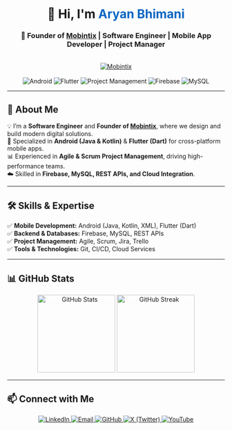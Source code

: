 <h1 align="center">👋 Hi, I'm <span style="color:#0A66C2;">Aryan Bhimani</span></h1>
<h3 align="center">🚀 Founder of <a href="https://mobintix.com" target="_blank">Mobintix</a> | Software Engineer | Mobile App Developer | Project Manager</h3>

<br/>

<!-- Founder Badge -->
<div align="center">
  <a href="https://mobintix.com" target="_blank">
    <img src="https://img.shields.io/badge/Founder-Mobintix-0A66C2?style=for-the-badge&logo=googlechrome&logoColor=white" alt="Mobintix" />
  </a>
</div>

<br/>

<!-- Tech Stack Badges -->
<div align="center">
  <img src="https://img.shields.io/badge/Android-Java%20%7C%20Kotlin-brightgreen?style=for-the-badge&logo=android" alt="Android" />
  <img src="https://img.shields.io/badge/Flutter-Dart-blue?style=for-the-badge&logo=flutter" alt="Flutter" />
  <img src="https://img.shields.io/badge/Project%20Management-Scrum%20%7C%20Agile-orange?style=for-the-badge&logo=trello" alt="Project Management" />
  <img src="https://img.shields.io/badge/Firebase-Backend-yellow?style=for-the-badge&logo=firebase" alt="Firebase" />
  <img src="https://img.shields.io/badge/MySQL-Database-4479A1?style=for-the-badge&logo=mysql&logoColor=white" alt="MySQL" />
</div>

---

## 🚀 About Me  
💡 I’m a **Software Engineer** and **Founder of [Mobintix](https://mobintix.com)**, where we design and build modern digital solutions.  
📱 Specialized in **Android (Java & Kotlin)** & **Flutter (Dart)** for cross-platform mobile apps.  
📊 Experienced in **Agile & Scrum Project Management**, driving high-performance teams.  
☁️ Skilled in **Firebase, MySQL, REST APIs, and Cloud Integration**.  

---

## 🛠️ Skills & Expertise  
✅ **Mobile Development:** Android (Java, Kotlin, XML), Flutter (Dart)  
✅ **Backend & Databases:** Firebase, MySQL, REST APIs  
✅ **Project Management:** Agile, Scrum, Jira, Trello  
✅ **Tools & Technologies:** Git, CI/CD, Cloud Services  

---

## 📊 GitHub Stats  
<p align="center">
  <img src="https://github-readme-stats.vercel.app/api?username=aryanbhimani&show_icons=true&theme=tokyonight" alt="GitHub Stats" height="180em"/>
  <img src="https://github-readme-streak-stats.herokuapp.com/?user=aryanbhimani&theme=tokyonight" alt="GitHub Streak" height="180em"/>
</p>

---

<h2>📫 Connect with Me</h2>
<p align="center">
<!--    <a href="https://dev-aryanbhimani.pantheonsite.io/" target="_blank">
    <img src="https://img.shields.io/badge/Portfolio-000000?style=for-the-badge&logo=react&logoColor=white" alt="Portfolio">
  </a> -->
  <a href="https://www.linkedin.com/in/aryanbhimani/" target="_blank">
    <img src="https://img.shields.io/badge/LinkedIn-0077B5?style=for-the-badge&logo=linkedin&logoColor=white" alt="LinkedIn">
  </a>
  <a href="mailto:aryan.bhimani.93@gmail.com">
    <img src="https://img.shields.io/badge/Email-D14836?style=for-the-badge&logo=gmail&logoColor=white" alt="Email">
  </a>
  <a href="https://github.com/aryanbhimani" target="_blank">
    <img src="https://img.shields.io/badge/GitHub-181717?style=for-the-badge&logo=github&logoColor=white" alt="GitHub">
  </a>
  <a href="https://x.com/aryan46022" target="_blank">
    <img src="https://img.shields.io/badge/X-000000?style=for-the-badge&logo=twitter&logoColor=white" alt="X (Twitter)">
  </a>
  <a href="https://www.youtube.com/@aryanbhimani940" target="_blank">
    <img src="https://img.shields.io/badge/YouTube-FF0000?style=for-the-badge&logo=youtube&logoColor=white" alt="YouTube">
  </a>
</p>
